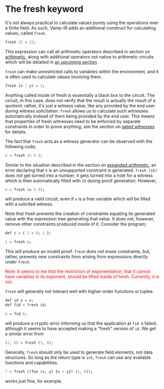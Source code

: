 # The fresh keyword


It's not always practical to calculate values purely using the operations over a finite field. As such, Vamp-IR adds an additional construct for calculating values, called `fresh`.

```haskell
fresh 22 = 22;
```

This expression can call all arithmetic operators described in section on [arithmetic](section_2_1.md), along with additional operators not native to arithmetic circuits which will be detailed in [an upcoming section](section_3_2.md).

`fresh` can make unrestricted calls to variables within the environment, and it is often used to calculate values involving them.

```haskell
fresh (x / y) = 2;
```

Anything called inside of fresh is essentially a black box to the circuit. The circuit, in this case, does not verify that the result is actually the result of a quotient; rather, it's just a witness value, like any provided by the end user during witness solicitation. `fresh` allows us to calculate such witnesses automatically instead of them being provided by the end user. This means that properties of fresh witnesses need to be enforced by separate constraints in order to prove anything; see the section on [gated witnesses](section_3_4.md) for details.

The fact that `fresh` acts as a witness generator can be observed with the following code;

```haskell
6 = fresh 15 % 9;
```

Similar to the situation described in the section on [expanded arithmetic](section_3_2.md), an error declaring that `%` is an unsupported constraint is generated. `fresh (15)` does not get turned into a number; it gets turned into a hole for a witness which is then automatically filled with `15` during proof generation. However,

```haskell
6 = fresh (x % 9);
```

will produce a valid circuit, even if `x` is a free variable which will be filled with a solicited witness.

Note that fresh prevents the creation of constraints equating its generated value with the expression tree generating that value. It does not, however, remove other constraints produced inside of it. Consider the program;

```haskell
def c = { 1 = 0; 1 };

1 = fresh c;
```

This will produce an invalid proof. `fresh` does not erase constraints, but, rather, prevents new constraints from arising from expressions directly under `fresh`.

<p style="color:red;">Note: It seems to me that the restriction of exponentiation, that it cannot have variables in its exponent, should be lifted inside of fresh. Currently, it is not.</p>

`fresh` will generally not interact well with higher-order functions or tuples.

```haskell
def id x = x;
def fid = fresh id;

6 = fid 6;
```

will produce a cryptic error informing us that the application at `fid 6` failed; although it seems to have accepted making a "fresh" version of `id`. We get a similar error from

```haskell
(1, 6) = fresh (1, 6);
```

Generally, `fresh` should only be used to generate field elements, not data structures. So long as the return type is `int`, `fresh` can use any available functions and capabilities.

```haskell
7 = fresh ((fun (x, y) {x + y}) (1, 6));
```

works just fine, for example.

